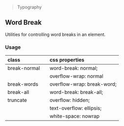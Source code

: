 > Typography

## Word Break

Utilities for controlling word breaks in an element.

### Usage

| class |   | css properties |
|:--|:--|:--|
| break-normal |  | word-break: normal; |
|  |  | overflow-wrap: normal |
| break-words |  | overflow-wrap: break-word; |
| break-all |  | word-break: break-all; 
| truncate |  | overflow: hidden; |
|  |  | text-overflow: ellipsis; |
|  |  | white-space: nowrap |
